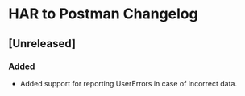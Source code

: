 # HAR to Postman Changelog

## [Unreleased]

### Added

-   Added support for reporting UserErrors in case of incorrect data.
